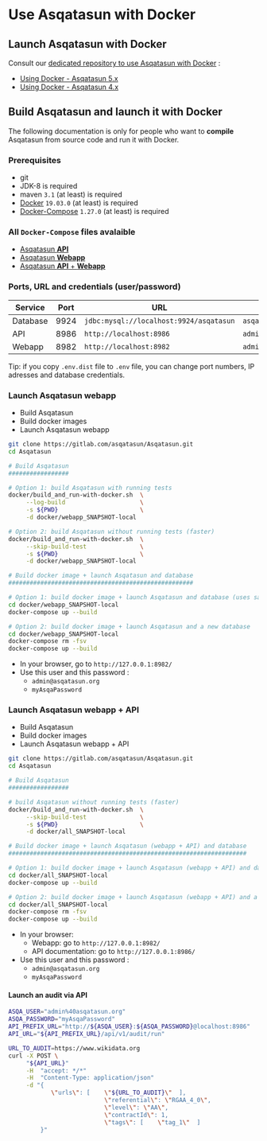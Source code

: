 # Use Asqatasun with Docker

## Launch Asqatasun with Docker

Consult our [dedicated repository to use Asqatasun with Docker](https://gitlab.com/asqatasun/asqatasun-docker) :

- [Using Docker - Asqatasun 5.x](https://gitlab.com/asqatasun/asqatasun-docker/-/tree/main/5.x/)
- [Using Docker - Asqatasun 4.x](https://gitlab.com/asqatasun/asqatasun-docker/-/tree/main/4.x/)

## Build Asqatasun and launch it with Docker

The following documentation is only for people who want to **compile** Asqatasun from source code and run it with Docker.

### Prerequisites

- git
- JDK-8 is required
- maven `3.1` (at least) is required
- [Docker](https://docs.docker.com/engine/install/) `19.03.0` (at least) is required
- [Docker-Compose](https://docs.docker.com/compose/install/) `1.27.0` (at least) is required

### All `Docker-Compose` files avalaible

- [Asqatasun **API**](api_SNAPSHOT-local)
- [Asqatasun **Webapp**](webapp_SNAPSHOT-local)
- [Asqatasun **API** + **Webapp**](all_SNAPSHOT-local)

### Ports, URL and credentials (user/password)

| Service  | Port | URL                                     | User                         | Password                        |
|----------|------|-----------------------------------------|------------------------------|---------------------------------|
| Database | 9924 | `jdbc:mysql://localhost:9924/asqatasun` | `asqatasunDatabaseUserLogin` | `asqatasunDatabaseUserP4ssword` |
| API      | 8986 | `http://localhost:8986`                 | `admin@asqatasun.org`        | `myAsqaPassword`                |
| Webapp   | 8982 | `http://localhost:8982`                 | `admin@asqatasun.org`        | `myAsqaPassword`                |

Tip:
if you copy `.env.dist` file to `.env` file,
you can change port numbers, IP adresses and database credentials.




### Launch Asqatasun webapp

- Build Asqatasun
- Build docker images
- Launch Asqatasun webapp

```bash
git clone https://gitlab.com/asqatasun/Asqatasun.git
cd Asqatasun

# Build Asqatasun
#################

# Option 1: build Asqatasun with running tests 
docker/build_and_run-with-docker.sh  \
     --log-build                     \
     -s ${PWD}                       \
     -d docker/webapp_SNAPSHOT-local 

# Option 2: build Asqatasun without running tests (faster)
docker/build_and_run-with-docker.sh  \
     --skip-build-test               \
     -s ${PWD}                       \
     -d docker/webapp_SNAPSHOT-local 

# Build docker image + launch Asqatasun and database
####################################################

# Option 1: build docker image + launch Asqatasun and database (uses same database, if it already exists)
cd docker/webapp_SNAPSHOT-local
docker-compose up --build

# Option 2: build docker image + launch Asqatasun and a new database
cd docker/webapp_SNAPSHOT-local
docker-compose rm -fsv
docker-compose up --build
```

* In your browser, go to `http://127.0.0.1:8982/` 
* Use this user and this password :
    * `admin@asqatasun.org`
    * `myAsqaPassword`
    
    
### Launch Asqatasun webapp + API

- Build Asqatasun
- Build docker images
- Launch Asqatasun webapp + API

```bash
git clone https://gitlab.com/asqatasun/Asqatasun.git
cd Asqatasun

# Build Asqatasun
#################

# build Asqatasun without running tests (faster)
docker/build_and_run-with-docker.sh  \
     --skip-build-test               \
     -s ${PWD}                       \
     -d docker/all_SNAPSHOT-local

# Build docker image + launch Asqatasun (webapp + API) and database
###################################################################

# Option 1: build docker image + launch Asqatasun (webapp + API) and database (uses same database, if it already exists)
cd docker/all_SNAPSHOT-local
docker-compose up --build

# Option 2: build docker image + launch Asqatasun (webapp + API) and a new database
cd docker/all_SNAPSHOT-local
docker-compose rm -fsv
docker-compose up --build
```

* In your browser:
  - Webapp: go to `http://127.0.0.1:8982/` 
  - API documentation: go to `http://127.0.0.1:8986/` 
* Use this user and this password :
    * `admin@asqatasun.org`
    * `myAsqaPassword`

#### Launch an audit via API
```bash
ASQA_USER="admin%40asqatasun.org" 
ASQA_PASSWORD="myAsqaPassword"
API_PREFIX_URL="http://${ASQA_USER}:${ASQA_PASSWORD}@localhost:8986"
API_URL="${API_PREFIX_URL}/api/v1/audit/run"

URL_TO_AUDIT=https://www.wikidata.org
curl -X POST \
     "${API_URL}"                                                             \
     -H  "accept: */*"                                                        \
     -H  "Content-Type: application/json"                                     \
     -d "{                                                                    \
            \"urls\": [    \"${URL_TO_AUDIT}\"  ],                            \
                           \"referential\": \"RGAA_4_0\",                     \
                           \"level\": \"AA\",                                 \
                           \"contractId\": 1,                                 \
                           \"tags\": [    \"tag_1\"  ]                        \
         }"
```

